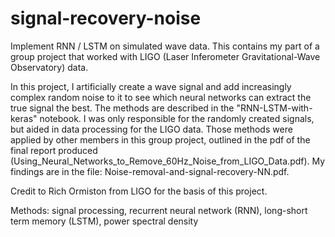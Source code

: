 # signal-recovery-noise
Implement RNN / LSTM on simulated wave data. This contains my part of a group project that worked with LIGO (Laser Inferometer Gravitational-Wave Observatory) data.

In this project, I artificially create a wave signal and add increasingly complex random noise to it to see which neural networks can extract the true signal the best. The methods are described in the "RNN-LSTM-with-keras" notebook. I was only responsible for the randomly created signals, but aided in data processing for the LIGO data. Those methods were applied by other members in this group project, outlined in the pdf of the final report produced (Using_Neural_Networks_to_Remove_60Hz_Noise_from_LIGO_Data.pdf). My findings are in the file: Noise-removal-and-signal-recovery-NN.pdf.

Credit to Rich Ormiston from LIGO for the basis of this project.

Methods: signal processing, recurrent neural network (RNN), long-short term memory (LSTM), power spectral density
